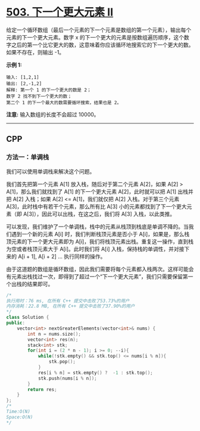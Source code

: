 # [503. 下一个更大元素 II](https://leetcode-cn.com/problems/next-greater-element-ii/)

给定一个循环数组（最后一个元素的下一个元素是数组的第一个元素），输出每个元素的下一个更大元素。数字 x 的下一个更大的元素是按数组遍历顺序，这个数字之后的第一个比它更大的数，这意味着你应该循环地搜索它的下一个更大的数。如果不存在，则输出 -1。

**示例 1:**

```
输入: [1,2,1]
输出: [2,-1,2]
解释: 第一个 1 的下一个更大的数是 2；
数字 2 找不到下一个更大的数； 
第二个 1 的下一个最大的数需要循环搜索，结果也是 2。
```

**注意:** 输入数组的长度不会超过 10000。

***

## CPP

### 方法一：单调栈

我们可以使用单调栈来解决这个问题。

我们首先把第一个元素 A[1] 放入栈，随后对于第二个元素 A[2]，如果 A[2] > A[1]，那么我们就找到了 A[1] 的下一个更大元素 A[2]，此时就可以把 A[1] 出栈并把 A[2] 入栈；如果 A[2] <= A[1]，我们就仅把 A[2] 入栈。对于第三个元素 A[3]，此时栈中有若干个元素，那么所有比 A[3] 小的元素都找到了下一个更大元素（即 A[3]），因此可以出栈，在这之后，我们将 A[3] 入栈，以此类推。

可以发现，我们维护了一个单调栈，栈中的元素从栈顶到栈底是单调不降的。当我们遇到一个新的元素 A[i] 时，我们判断栈顶元素是否小于 A[i]，如果是，那么栈顶元素的下一个更大元素即为 A[i]，我们将栈顶元素出栈。重复这一操作，直到栈为空或者栈顶元素大于 A[i]。此时我们将 A[i] 入栈，保持栈的单调性，并对接下来的 A[i + 1], A[i + 2] ... 执行同样的操作。

由于这道题的数组是循环数组，因此我们需要将每个元素都入栈两次。这样可能会有元素出栈找过一次，即得到了超过一个“下一个更大元素”，我们只需要保留第一个出栈的结果即可。

```cpp
/*
执行用时：76 ms, 在所有 C++ 提交中击败了53.73%的用户
内存消耗：22.8 MB, 在所有 C++ 提交中击败了37.90%的用户
*/
class Solution {
public:
    vector<int> nextGreaterElements(vector<int>& nums) {
        int n = nums.size();
        vector<int> res(n);
        stack<int> stk;
        for(int i = (2 * n - 1); i >= 0; --i){
            while(!stk.empty() && stk.top() <= nums[i % n]){
                stk.pop();
            }
            res[i % n] = stk.empty() ?  -1 : stk.top();
            stk.push(nums[i % n]);
        }
        return res;
    }
};
/*
Time:O(N)
Space:O(N)
*/
```

